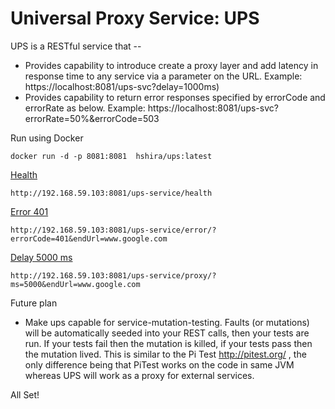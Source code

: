 Universal Proxy Service: UPS
===

UPS is a RESTful service that --

* Provides capability to introduce create a proxy layer and add latency in response time to any service via a parameter on the URL. Example:  https://localhost:8081/ups-svc?delay=1000ms)
* Provides capability to return error responses specified by errorCode and errorRate as below.  Example:  https://localhost:8081/ups-svc?errorRate=50%&errorCode=503

Run using Docker

```
docker run -d -p 8081:8081  hshira/ups:latest
```

[Health](http://192.168.59.103:8081/ups-service/health)  

``` 
http://192.168.59.103:8081/ups-service/health
``` 

[Error 401](http://192.168.59.103:8081/ups-service/error/?errorCode=401&endUrl=www.google.com) 

```
http://192.168.59.103:8081/ups-service/error/?errorCode=401&endUrl=www.google.com
```

[Delay 5000 ms](http://192.168.59.103:8081/ups-service/proxy/?ms=5000&endUrl=www.google.com) 

```
http://192.168.59.103:8081/ups-service/proxy/?ms=5000&endUrl=www.google.com
```



Future plan
* Make ups capable for service-mutation-testing. Faults (or mutations) will be automatically seeded into your REST calls, then your tests are run. If your tests fail then the mutation is killed, if your tests pass then the mutation lived. This is similar to the Pi Test http://pitest.org/ , the only difference being that PiTest works on the code in same JVM whereas UPS will work as a proxy for external services.


All Set!
